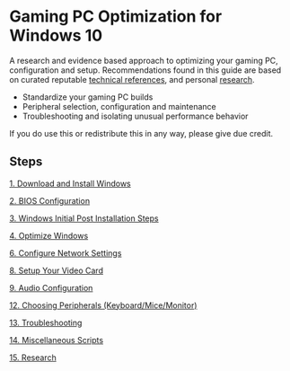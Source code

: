 # Gaming PC Optimization for Windows 10
A research and evidence based approach to optimizing your gaming PC, configuration and setup. Recommendations found in this guide are based on curated reputable [technical references](CONTENT/TECHNICAL%20REFERENCES/), and personal [research](CONTENT/RESEARCH/README.md).

 * Standardize your gaming PC builds
 * Peripheral selection, configuration and maintenance
 * Troubleshooting and isolating unusual performance behavior

If you do use this or redistribute this in any way, please give due credit.

## Steps
[1. Download and Install Windows](CONTENT/DOCS/WINDOWS/README.md)

[2. BIOS Configuration](CONTENT/DOCS/BIOS/README.md)

[3. Windows Initial Post Installation Steps](CONTENT/DOCS/POSTINSTALL/README.md)

[4. Optimize Windows](CONTENT/DOCS/SERVICES/README.md)

[6. Configure Network Settings](CONTENT/DOCS/NETWORK/README.md)

[8. Setup Your Video Card](CONTENT/DOCS/VIDEOCARD/README.md)

[9. Audio Configuration](CONTENT/DOCS/AUDIO/README.md)

[12. Choosing Peripherals (Keyboard/Mice/Monitor)](CONTENT/DOCS/PERIPHERALS/README.md)

[13. Troubleshooting](CONTENT/TROUBLESHOOTING/README.md)

[14. Miscellaneous Scripts](CONTENT/SCRIPTS/README.md)

[15. Research](CONTENT/RESEARCH/README.md)
